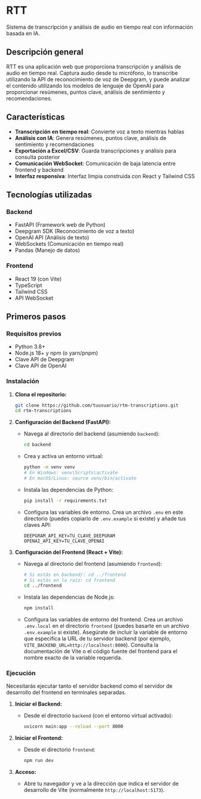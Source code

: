 # RTT

Sistema de transcripción y análisis de audio en tiempo real con información basada en IA.

## Descripción general

RTT es una aplicación web que proporciona transcripción y análisis de audio en tiempo real. Captura audio desde tu micrófono, lo transcribe utilizando la API de reconocimiento de voz de Deepgram, y puede analizar el contenido utilizando los modelos de lenguaje de OpenAI para proporcionar resúmenes, puntos clave, análisis de sentimiento y recomendaciones.

## Características

- **Transcripción en tiempo real**: Convierte voz a texto mientras hablas
- **Análisis con IA**: Genera resúmenes, puntos clave, análisis de sentimiento y recomendaciones
- **Exportación a Excel/CSV**: Guarda transcripciones y análisis para consulta posterior
- **Comunicación WebSocket**: Comunicación de baja latencia entre frontend y backend
- **Interfaz responsiva**: Interfaz limpia construida con React y Tailwind CSS

## Tecnologías utilizadas

### Backend
- FastAPI (Framework web de Python)
- Deepgram SDK (Reconocimiento de voz a texto)
- OpenAI API (Análisis de texto)
- WebSockets (Comunicación en tiempo real)
- Pandas (Manejo de datos)

### Frontend
- React 19 (con Vite)
- TypeScript
- Tailwind CSS
- API WebSocket

## Primeros pasos

### Requisitos previos

- Python 3.8+
- Node.js 18+ y npm (o yarn/pnpm)
- Clave API de Deepgram
- Clave API de OpenAI

### Instalación

1.  **Clona el repositorio:**
    ```bash
    git clone https://github.com/tuusuario/rtm-transcriptions.git
    cd rtm-transcriptions
    ```

2.  **Configuración del Backend (FastAPI):**
    *   Navega al directorio del backend (asumiendo `backend`):
        ```bash
        cd backend
        ```
    *   Crea y activa un entorno virtual:
        ```bash
        python -m venv venv
        # En Windows: venv\Scripts\activate
        # En macOS/Linux: source venv/bin/activate
        ```
    *   Instala las dependencias de Python:
        ```bash
        pip install -r requirements.txt
        ```
    *   Configura las variables de entorno. Crea un archivo `.env` en este directorio (puedes copiarlo de `.env.example` si existe) y añade tus claves API:
        ```env
        DEEPGRAM_API_KEY=TU_CLAVE_DEEPGRAM
        OPENAI_API_KEY=TU_CLAVE_OPENAI
        ```

3.  **Configuración del Frontend (React + Vite):**
    *   Navega al directorio del frontend (asumiendo `frontend`):
        ```bash
        # Si estás en backend/: cd ../frontend
        # Si estás en la raíz: cd frontend
        cd ../frontend
        ```
    *   Instala las dependencias de Node.js:
        ```bash
        npm install
        ```
    *   Configura las variables de entorno del frontend. Crea un archivo `.env.local` en el directorio `frontend` (puedes basarte en un archivo `.env.example` si existe). Asegúrate de incluir la variable de entorno que especifica la URL de tu servidor backend (por ejemplo, `VITE_BACKEND_URL=http://localhost:8000`). Consulta la documentación de Vite o el código fuente del frontend para el nombre exacto de la variable requerida.

### Ejecución

Necesitarás ejecutar tanto el servidor backend como el servidor de desarrollo del frontend en terminales separadas.

1.  **Iniciar el Backend:**
    *   Desde el directorio `backend` (con el entorno virtual activado):
        ```bash
        uvicorn main:app --reload --port 8000
        ```

2.  **Iniciar el Frontend:**
    *   Desde el directorio `frontend`:
        ```bash
        npm run dev
        ```

3.  **Acceso:**
    *   Abre tu navegador y ve a la dirección que indica el servidor de desarrollo de Vite (normalmente `http://localhost:5173`).

